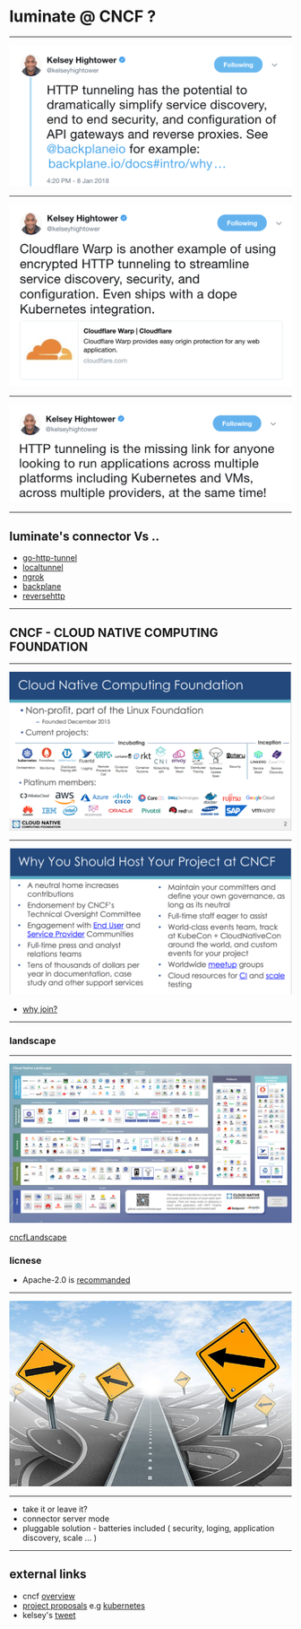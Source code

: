 # luminate @ CNCF ?

---

![backplane](backplane.png)

---

![cf-wrap](cf-wrap.png)

---

![tunnnel](tunnnel.png)

---

## luminate's connector Vs ..

- [go-http-tunnel](https://github.com/mmatczuk/go-http-tunnel)
- [localtunnel](https://localtunnel.github.io/www/)
- [ngrok](https://ngrok.com/2)
- [backplane](https://www.backplane.io/)
- [reversehttp](http://reversehttp.net/)

---

## CNCF - CLOUD NATIVE COMPUTING FOUNDATION

---

![projects](projects.png)

---

![why](why.png)

- [why join?](https://www.cncf.io/projects/)

---

### landscape

---

![cncfLandscape](cncfLandscape.png)

[cncfLandscape](https://github.com/cncf/landscape)

### licnese

- Apache-2.0 is [recommanded](https://www.cncf.io/blog/2017/02/01/cncf-recommends-aslv2/)


---

![directions](directions.jpg)

---

- take it or leave it?
- connector server mode
- pluggable solution - batteries included ( security, loging, application discovery, scale ... )

---

## external links

* cncf [overview](https://docs.google.com/presentation/d/1BoxFeENJcINgHbKfygXpXROchiRO2LBT-pzdaOFr4Zg/edit#slide=id.g2c13d20ecb_1_0)
* [project proposals](https://github.com/cncf/toc/blob/master/process/project_proposals.adoc) e.g [kubernetes](https://github.com/cncf/toc/blob/master/proposals/kubernetes.adoc)
* kelsey's [tweet](https://twitter.com/kelseyhightower/status/950371704504598529) 
